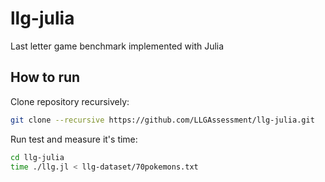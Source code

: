 # llg-julia
Last letter game benchmark implemented with Julia

## How to run
Clone repository recursively:

```bash
git clone --recursive https://github.com/LLGAssessment/llg-julia.git
```

Run test and measure it's time:

```bash
cd llg-julia
time ./llg.jl < llg-dataset/70pokemons.txt
```
